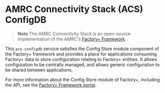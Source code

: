 # AMRC Connectivity Stack (ACS) ConfigDB

> **Note**
> The AMRC Connectivity Stack is an open-source implementation of the AMRC's [Factory+ Framework](https://factoryplus.app.amrc.co.uk/).

This `acs-configdb` service satisfies the Config Store module component of the Factory+ framework and provides a place for applications consuming Factory+ data to
store configuration relating to Factory+ entities. It allows configuration to be centrally managed, and allows generic configuration to be shared between applications.

For more information about the Config Store module of Factory+, including the API, see the [Factory+ Framework portal](https://factoryplus.app.amrc.co.uk).